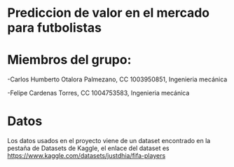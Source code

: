 # Prediccion de valor en el mercado para futbolistas

# Miembros del grupo:

-Carlos Humberto Otalora Palmezano, CC 1003950851, Ingenieria mecánica

-Felipe Cardenas Torres, CC 1004753583, Ingenieria mecánica

# Datos

Los datos usados en el proyecto viene de un dataset encontrado en la pestaña de Datasets de Kaggle, el enlace del dataset es https://www.kaggle.com/datasets/justdhia/fifa-players
